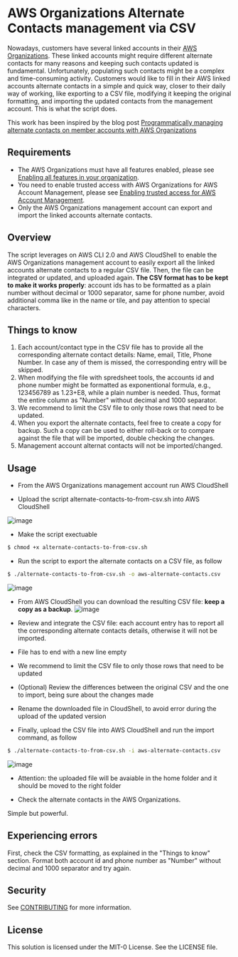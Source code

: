 # AWS Organizations Alternate Contacts management via CSV

Nowadays, customers have several linked accounts in their [AWS Organizations](https://aws.amazon.com/organizations/). These linked accounts might require different alternate contacts for many reasons and keeping such contacts updated is fundamental. Unfortunately, populating such contacts might be a complex and time-consuming activity. Customers would like to fill in their AWS linked accounts alternate contacts in a simple and quick way, closer to their daily way of working, like exporting to a CSV file, modifying it keeping the original formatting, and importing the updated contacts from the management account.
This is what the script does.

This work has been inspired by the blog post [Programmatically managing alternate contacts on member accounts with AWS Organizations](https://aws.amazon.com/blogs/mt/programmatically-managing-alternate-contacts-on-member-accounts-with-aws-organizations/)

## Requirements

- The AWS Organizations must have all features enabled, please see [Enabling all features in your organization](https://docs.aws.amazon.com/organizations/latest/userguide/orgs_manage_org_support-all-features.html).
- You need to enable trusted access with AWS Organizations for AWS Account Management, please see [Enabling trusted access for AWS Account Management](https://docs.aws.amazon.com/accounts/latest/reference/using-orgs-trusted-access.html).
- Only the AWS Organizations management account can export and import the linked accounts alternate contacts.

## Overview

The script leverages on AWS CLI 2.0 and AWS CloudShell to enable the AWS Organizations management account to easily export all the linked accounts alternate contacts to a regular CSV file. Then, the file can be integrated or updated, and uploaded again. 
**The CSV format has to be kept to make it works properly**: account ids has to be formatted as a plain number without decimal or 1000 separator, same for phone number, avoid additional comma like in the name or tile, and pay attention to special characters.

## Things to know

1. Each account/contact type in the CSV file has to provide all the corresponding alternate contact details: Name, email, Title, Phone Number. In case any of them is missed, the corresponding entry will be skipped.
2. When modifying the file with spredsheet tools, the accounts id and phone number might be formatted as exponentional formula, e.g., 123456789 as 1.23+E8, while a plain number is needed. Thus, format the entire column as "Number" without decimal and 1000 separator.
3. We recommend to limit the CSV file to only those rows that need to be updated. 
4. When you export the alternate contacts, feel free to create a copy for backup. Such a copy can be used to either roll-back or to compare against the file that will be imported, double checking the changes.
5. Management account alternat contacts will not be imported/changed.

## Usage

- From the AWS Organizations management account run AWS CloudShell

- Upload the script alternate-contacts-to-from-csv.sh into AWS CloudShell

![image](https://user-images.githubusercontent.com/4224797/203337896-14b70fc1-0c51-4165-8c89-e6ad889639df.png)

- Make the script exectuable 
```bash
$ chmod +x alternate-contacts-to-from-csv.sh
```

- Run the script to export the alternate contacts on a CSV file, as follow
```bash
$ ./alternate-contacts-to-from-csv.sh -o aws-alternate-contacts.csv
```
![image](https://user-images.githubusercontent.com/4224797/203345967-10096e9a-b28f-4038-9522-c2f8613bb52c.png)

- From AWS CloudShell you can download the resulting CSV file: **keep a copy as a backup**. 
![image](https://user-images.githubusercontent.com/4224797/203339756-8c08e3b6-8fe3-4cb5-949d-719799e90d3d.png)

- Review and integrate the CSV file: each account entry has to report all the corresponding alternate contacts details, otherwise it will not be imported. 

- File has to end with a new line empty

- We recommend to limit the CSV file to only those rows that need to be updated

- (Optional) Review the differences between the original CSV and the one to import, being sure about the changes made

- Rename the downloaded file in CloudShell, to avoid error during the upload of the updated version

- Finally, upload the CSV file into AWS CloudShell and run the import command, as follow
```bash
$ ./alternate-contacts-to-from-csv.sh -i aws-alternate-contacts.csv
```
![image](https://user-images.githubusercontent.com/4224797/203340677-170d7a6c-dd0e-49c8-8d88-b7bb3ca127b9.png)

- Attention: the uploaded file will be avaiable in the home folder and it should be moved to the right folder

- Check the alternate contacts in the AWS Organizations.

Simple but powerful.

## Experiencing errors

First, check the CSV formatting, as explained in the "Things to know" section. Format both account id and phone number as "Number" without decimal and 1000 separator and try again.

## Security

See [CONTRIBUTING](CONTRIBUTING.md#security-issue-notifications) for more information.

## License

This solution is licensed under the MIT-0 License. See the LICENSE file.
